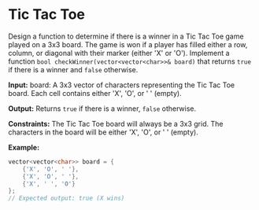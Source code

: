 # Tic Tac Toe
Design a function to determine if there is a winner in a Tic Tac Toe game played on a 3x3 board. 
The game is won if a player has filled either a row, column, or diagonal with their marker 
(either 'X' or 'O'). Implement a function `bool checkWinner(vector<vector<char>>& board)` that 
returns `true` if there is a winner and `false` otherwise.


**Input:**
    board: A 3x3 vector of characters representing the Tic Tac Toe board. Each cell contains 
    either 'X', 'O', or ' ' (empty).

**Output:**
    Returns `true` if there is a winner, `false` otherwise.

**Constraints:**
    The Tic Tac Toe board will always be a 3x3 grid.
    The characters in the board will be either 'X', 'O', or ' ' (empty).

**Example:**
```cpp
vector<vector<char>> board = {
    {'X', 'O', ' '},
    {'X', 'O', ' '},
    {'X', ' ', 'O'}
};
// Expected output: true (X wins)
```

